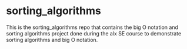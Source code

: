# sorting_algorithms

This is the sorting_algorithms repo that contains the big O notation and sorting algorithms project done during the alx SE course
to demonstrate sorting algorithms and big O notation.
